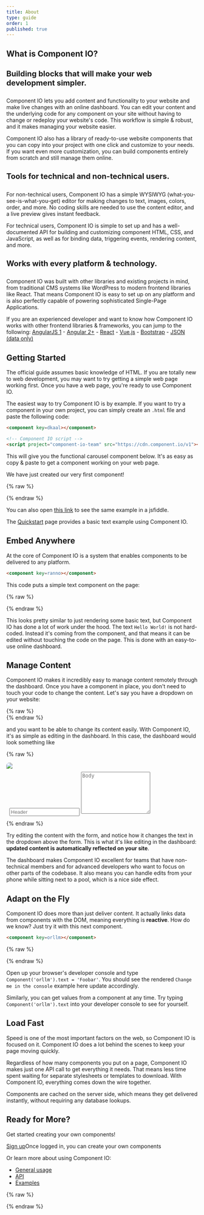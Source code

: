```yaml
---
title: About
type: guide
order: 1
published: true
---
```


## What is Component IO?

<h4 style="font-size: 20px;">Building blocks that will make your web development simpler.</h4>

Component IO lets you add content and functionality to your website and make live changes with an online dashboard. You can edit your content and the underlying code for any component on your site without having to change or redeploy your website's code. This workflow is simple & robust, and it makes managing your website easier.

Component IO also has a library of ready-to-use website components that you can copy into your project with one click and customize to your needs. If you want even more customization, you can build components entirely from scratch and still manage them online.

<h4 style="font-size: 20px;">Tools for technical and non-technical users.</h4>

For non-technical users, Component IO has a simple WYSIWYG (what-you-see-is-what-you-get) editor for making changes to text, images, colors, order, and more. No coding skills are needed to use the content editor, and a live preview gives instant feedback.

For technical users, Component IO is simple to set up and has a well-documented API for building and customizing component HTML, CSS, and JavaScript, as well as for binding data, triggering events, rendering content, and more.

<h4 style="font-size: 20px;">Works with every platform & technology.</h4>

Component IO was built with other libraries and existing projects in mind, from traditional CMS systems like WordPress to modern frontend libraries like React. That means Component IO is easy to set up on any platform and is also perfectly capable of powering sophisticated Single-Page Applications.

If you are an experienced developer and want to know how Component IO works with other frontend libraries & frameworks, you can jump to the following:
[AngularJS 1](/v1/usage/angular-1.html) - [Angular 2+](/v1/usage/angular-2.html) - [React](/v1/usage/react.html) - [Vue.js](/v1/usage/vue.html) - [Bootstrap](/v1/usage/bootstrap.html) - [JSON (data only)](/v1/usage/data.html)

## Getting Started

<p class="tip">The official guide assumes basic knowledge of HTML. If you are totally new to web development, you may want to try getting a simple web page working first.  Once you have a web page, you're ready to use Component IO.</p>

The easiest way to try Component IO is by example. If you want to try a component in your own project, you can simply create an `.html` file and paste the following code:

``` html
<component key=dkaal></component>

<!-- Component IO script -->
<script project="component-io-team" src="https://cdn.component.io/v1"></script>
```

This will give you the functional carousel component below. It's as easy as copy & paste to get a component working on your web page.

We have just created our very first component!

{% raw %}
<div class="demo">
  <component key=dkaal></component>
</div>
{% endraw %}


You can also open [this link](https://jsfiddle.net/component/jqhv3e1h/) to see the same example in a jsfiddle.

The [Quickstart](quickstart.html) page provides a basic text example using Component IO.

## Embed Anywhere

At the core of Component IO is a system that enables components to be delivered to any platform.

``` html
<component key=ranno></component>
```
This code puts a simple text component on the page:

{% raw %}
<div class="demo">
  <component key=ranno></component>
</div>
{% endraw %}

This looks pretty similar to just rendering some basic text, but Component IO has done a lot of work under the hood. The text `Hello World!` is not hard-coded. Instead it's coming from the component, and that means it can be edited without touching the code on the page. This is done with an easy-to-use online dashboard.

## Manage Content

Component IO makes it incredibly easy to manage content remotely through the dashboard. Once you have a component in place, you don't need to touch your code to change the content. Let's say you have a dropdown on your website:


{% raw %}
<br>
<component key=nkddb></component>
{% endraw %}

and you want to be able to change its content easily. With Component IO, it's as simple as editing in the dashboard. In this case, the dashboard would look something like

{% raw %}
<div id="dashboard-1" class="demo" style="padding: 0px; border-radius: 7px; overflow: hidden;">
  <div class="card">
    <img src="https://res.cloudinary.com/component/image/upload/c_crop,g_north,h_200,w_1400,q_100/c_scale,w_600,e_sharpen:10,q_100/v1494633540/dashboard_demo_yukbyj.png"/>
    <div class="card-block" style="padding: 0.5rem">
      <input type="text" class="form-control" style="max-width: 95%; margin-bottom: 3px; color: black;" v-model="title" :change="setDropdownText()" placeholder="Header">
      <textarea id="mock-dashboard-textarea" class="form-control" style="max-width: 95%; min-height: 110px;" v-model="body" placeholder="Body"></textarea>
    </div>
  </div>
</div>
<script>
  var dashboard1 = new Vue({
    el: '#dashboard-1',
    data: { title: '', body: '' },
    methods: {
      setDropdownText: function() {
        if (!window.Component) return
        Component.ready(function() {
          Component("nkddb").items[0].title = dashboard1.title || ''
          Component("nkddb").items[0].body = dashboard1.body || ''
        })
      }
    }
  })
</script>
{% endraw %}

Try editing the content with the form, and notice how it changes the text in the dropdown above the form. This is what it's like editing in the dashboard: **updated content is automatically reflected on your site**.

The dashboard makes Component IO excellent for teams that have non-technical members and for advanced developers who want to focus on other parts of the codebase. It also means you can handle edits from your phone while sitting next to a pool, which is a nice side effect.

## Adapt on the Fly

Component IO does more than just deliver content. It actually links data from components with the DOM, meaning everything is **reactive**. How do we know? Just try it with this next component.

``` html
<component key=orllm></component>
```
{% raw %}
<div class="demo">
  <component key=orllm></component>
</div>
{% endraw %}

Open up your browser's developer console and type `Component('orllm').text = 'Foobar'`. You should see the rendered `Change me in the console` example here update accordingly.

Similarly, you can get values from a component at any time. Try typing `Component('orllm').text` into your developer console to see for yourself.

<!-- ## The Component IO library

Component IO is designed to cover all of the basics needed for a website: from navigation to dropdown menus, carousels, footers, and loading screens. We work with the open source community to find what developers want and then to build components for those needs.

You can browse the library [here](), and if you have suggestions for components you can do so [here](). -->

## Load Fast

Speed is one of the most important factors on the web, so Component IO is focused on it. Component IO does a lot behind the scenes to keep your page moving quickly.

Regardless of how many components you put on a page, Component IO makes just one API call to get everything it needs. That means less time spent waiting for separate stylesheets or templates to download.  With Component IO, everything comes down the wire together.

Components are cached on the server side, which means they get delivered instantly, without requiring any database lookups.

<!-- With Component IO's geographically distributed network of servers, your users will probably see faster speed -->
<!-- When using images with Component IO, you can choose to have them automatically sized according to the user's screen size. This makes components especially fast on mobile, and also improves performance for desktop too. -->

<!-- ## Speed vs CDN -->

## Ready for More?

Get started creating your own components!

<div id="downloads">
  <a class="button" href="https://component.io">Sign up</a><span class="light info">Once logged in, you can create your own components</span>
</div>

Or learn more about using Component IO:

- [General usage](/v1/usage/index.html)
- [API](/v1/api/index.html)
- [Examples](/v1/examples/index.html)

<!-- End scripts: -->
{% raw %}
<script src="https://cdnjs.cloudflare.com/ajax/libs/tinymce/4.5.5/tinymce.min.js"></script>
<!-- Component IO script -->
<script project="component-io-team" src="https://cdn.component.io/v1"></script>
<script>
  Component.ready(function() {
    if (!dashboard1 || !Component("nkddb").items) return
    dashboard1.title = Component("nkddb").items[0].title
    dashboard1.body = Component("nkddb").items[0].body
    tinymce.init({
      selector: '#mock-dashboard-textarea',    
      min_height: 80,
      plugins: ['paste', 'code', 'hr', 'link'],
      menubar: false,
      toolbar: 'formatselect | bold italic | link hr code',
      statusbar: false,
      init_instance_callback: function (editor) {
        editor.on('change', function (e) {
          dashboard1.body = editor.getContent()
          dashboard1.setDropdownText()
        })
        editor.on('keyup', function (e) {
          dashboard1.body = editor.getContent()
          dashboard1.setDropdownText()
        })
      }
    })
  })
</script>
{% endraw %}

<style>
  .mce-tinymce { border-color: #f2f2f2 !important; }
  .mce-tinymce .mce-container { border-color: #cfd8dc !important; }
  textarea[id*='ui-tinymce-'] {
    display: none !important;
    opacity: 0 !important;
    visibility: hidden !important;
  }
  @media (max-width: 640px) {
    .mce-floatpanel {
      max-width: 100% !important;
      overflow-x: scroll;
    }
  }
</style>
